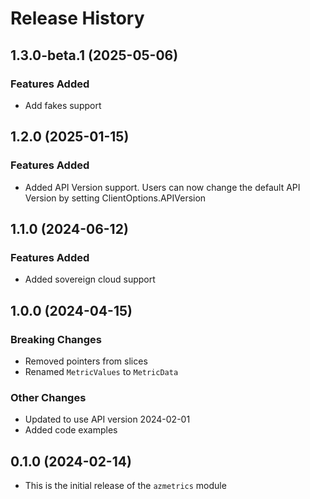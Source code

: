 # Release History

## 1.3.0-beta.1 (2025-05-06)

### Features Added
* Add fakes support

## 1.2.0 (2025-01-15)

### Features Added
* Added API Version support. Users can now change the default API Version by setting ClientOptions.APIVersion

## 1.1.0 (2024-06-12)

### Features Added
* Added sovereign cloud support

## 1.0.0 (2024-04-15)

### Breaking Changes
* Removed pointers from slices
* Renamed `MetricValues` to `MetricData`

### Other Changes
* Updated to use API version 2024-02-01
* Added code examples

## 0.1.0 (2024-02-14)

* This is the initial release of the `azmetrics` module
